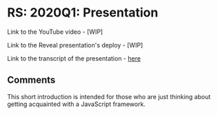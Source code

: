 # RS: 2020Q1: Presentation

Link to the YouTube video - [WIP]

Link to the Reveal presentation's deploy - [WIP]

Link to the transcript of the presentation - [here](transcript.md)



## Comments

This short introduction is intended for those who are just thinking about getting acquainted with a JavaScript framework. 

